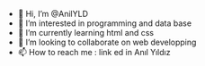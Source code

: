 - 👋 Hi, I’m @AnilYLD
- 👀 I’m interested in programming and data base
- 🌱 I’m currently learning html and css
- 💞️ I’m looking to collaborate on web developping
- 📫 How to reach me :  link ed in Anıl Yıldız

<!---
AnilYLD/AnilYLD is a ✨ special ✨ repository because its `README.md` (this file) appears on your GitHub profile.
You can click the Preview link to take a look at your changes.
--->
